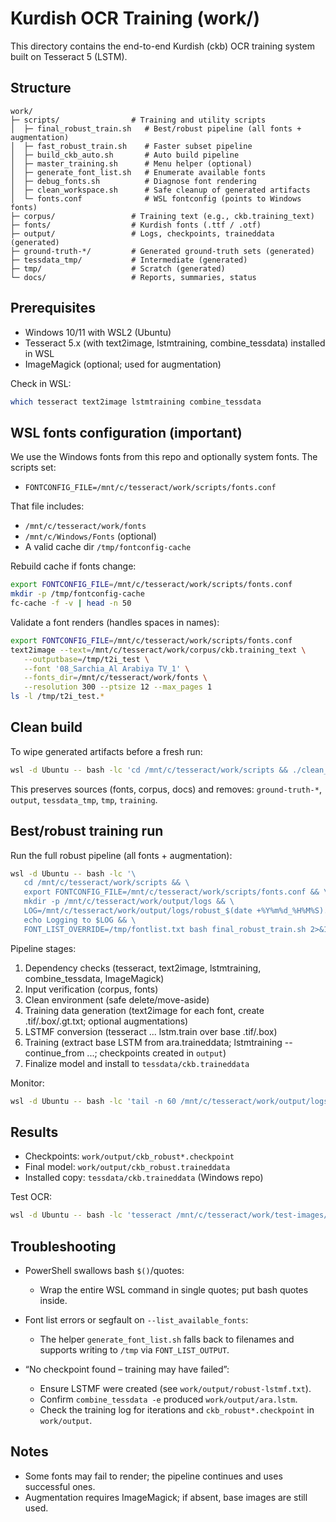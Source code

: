 # Kurdish OCR Training (work/)

This directory contains the end-to-end Kurdish (ckb) OCR training system built on Tesseract 5 (LSTM).

## Structure

```
work/
├─ scripts/                # Training and utility scripts
│  ├─ final_robust_train.sh   # Best/robust pipeline (all fonts + augmentation)
│  ├─ fast_robust_train.sh    # Faster subset pipeline
│  ├─ build_ckb_auto.sh       # Auto build pipeline
│  ├─ master_training.sh      # Menu helper (optional)
│  ├─ generate_font_list.sh   # Enumerate available fonts
│  ├─ debug_fonts.sh          # Diagnose font rendering
│  ├─ clean_workspace.sh      # Safe cleanup of generated artifacts
│  └─ fonts.conf              # WSL fontconfig (points to Windows fonts)
├─ corpus/                 # Training text (e.g., ckb.training_text)
├─ fonts/                  # Kurdish fonts (.ttf / .otf)
├─ output/                 # Logs, checkpoints, traineddata (generated)
├─ ground-truth-*/         # Generated ground-truth sets (generated)
├─ tessdata_tmp/           # Intermediate (generated)
├─ tmp/                    # Scratch (generated)
└─ docs/                   # Reports, summaries, status
```

## Prerequisites

- Windows 10/11 with WSL2 (Ubuntu)
- Tesseract 5.x (with text2image, lstmtraining, combine_tessdata) installed in WSL
- ImageMagick (optional; used for augmentation)

Check in WSL:

```bash
which tesseract text2image lstmtraining combine_tessdata
```

## WSL fonts configuration (important)

We use the Windows fonts from this repo and optionally system fonts. The scripts set:

- `FONTCONFIG_FILE=/mnt/c/tesseract/work/scripts/fonts.conf`

That file includes:

- `/mnt/c/tesseract/work/fonts`
- `/mnt/c/Windows/Fonts` (optional)
- A valid cache dir `/tmp/fontconfig-cache`

Rebuild cache if fonts change:

```bash
export FONTCONFIG_FILE=/mnt/c/tesseract/work/scripts/fonts.conf
mkdir -p /tmp/fontconfig-cache
fc-cache -f -v | head -n 50
```

Validate a font renders (handles spaces in names):

```bash
export FONTCONFIG_FILE=/mnt/c/tesseract/work/scripts/fonts.conf
text2image --text=/mnt/c/tesseract/work/corpus/ckb.training_text \
   --outputbase=/tmp/t2i_test \
   --font '08_Sarchia_Al Arabiya TV_1' \
   --fonts_dir=/mnt/c/tesseract/work/fonts \
   --resolution 300 --ptsize 12 --max_pages 1
ls -l /tmp/t2i_test.*
```

## Clean build

To wipe generated artifacts before a fresh run:

```bash
wsl -d Ubuntu -- bash -lc 'cd /mnt/c/tesseract/work/scripts && ./clean_workspace.sh'
```

This preserves sources (fonts, corpus, docs) and removes: `ground-truth-*`, `output`, `tessdata_tmp`, `tmp`, `training`.

## Best/robust training run

Run the full robust pipeline (all fonts + augmentation):

```bash
wsl -d Ubuntu -- bash -lc '\
   cd /mnt/c/tesseract/work/scripts && \
   export FONTCONFIG_FILE=/mnt/c/tesseract/work/scripts/fonts.conf && \
   mkdir -p /mnt/c/tesseract/work/output/logs && \
   LOG=/mnt/c/tesseract/work/output/logs/robust_$(date +%Y%m%d_%H%M%S).log && \
   echo Logging to $LOG && \
   FONT_LIST_OVERRIDE=/tmp/fontlist.txt bash final_robust_train.sh 2>&1 | tee $LOG'
```

Pipeline stages:

1. Dependency checks (tesseract, text2image, lstmtraining, combine_tessdata, ImageMagick)
2. Input verification (corpus, fonts)
3. Clean environment (safe delete/move-aside)
4. Training data generation (text2image for each font, create .tif/.box/.gt.txt; optional augmentations)
5. LSTMF conversion (tesseract ... lstm.train over base .tif/.box)
6. Training (extract base LSTM from ara.traineddata; lstmtraining --continue_from ...; checkpoints created in `output`)
7. Finalize model and install to `tessdata/ckb.traineddata`

Monitor:

```bash
wsl -d Ubuntu -- bash -lc 'tail -n 60 /mnt/c/tesseract/work/output/logs/robust_*.log'
```

## Results

- Checkpoints: `work/output/ckb_robust*.checkpoint`
- Final model: `work/output/ckb_robust.traineddata`
- Installed copy: `tessdata/ckb.traineddata` (Windows repo)

Test OCR:

```bash
wsl -d Ubuntu -- bash -lc 'tesseract /mnt/c/tesseract/work/test-images/test.tif stdout -l ckb --psm 6'
```

## Troubleshooting

- PowerShell swallows bash `$()`/quotes:

  - Wrap the entire WSL command in single quotes; put bash quotes inside.

- Font list errors or segfault on `--list_available_fonts`:

  - The helper `generate_font_list.sh` falls back to filenames and supports writing to `/tmp` via `FONT_LIST_OUTPUT`.

- “No checkpoint found – training may have failed”:
  - Ensure LSTMF were created (see `work/output/robust-lstmf.txt`).
  - Confirm `combine_tessdata -e` produced `work/output/ara.lstm`.
  - Check the training log for iterations and `ckb_robust*.checkpoint` in `work/output`.

## Notes

- Some fonts may fail to render; the pipeline continues and uses successful ones.
- Augmentation requires ImageMagick; if absent, base images are still used.
